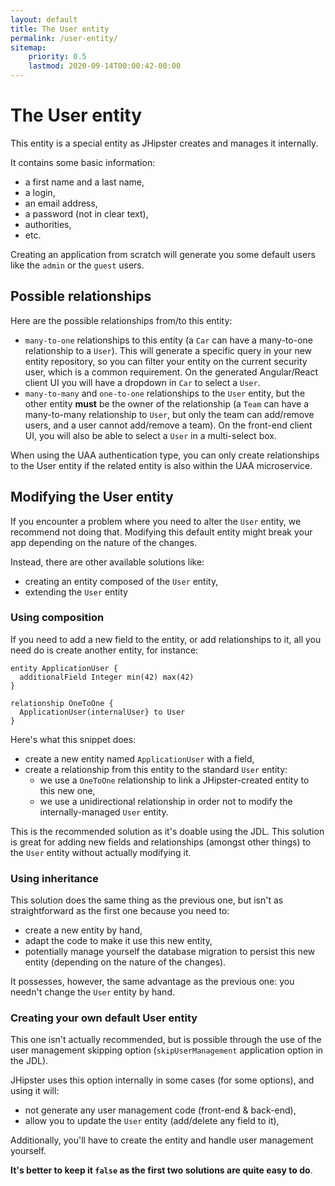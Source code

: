 ```yaml
---
layout: default
title: The User entity
permalink: /user-entity/
sitemap:
    priority: 0.5
    lastmod: 2020-09-14T00:00:42-00:00
---
```


# <i class="fa fa-user"></i> The User entity

This entity is a special entity as JHipster creates and manages it internally.

It contains some basic information:
  - a first name and a last name,
  - a login,
  - an email address,
  - a password (not in clear text),
  - authorities,
  - etc.

Creating an application from scratch will generate you some default users like the `admin` or the `guest` users.

## Possible relationships

Here are the possible relationships from/to this entity:
  - `many-to-one` relationships to this entity (a `Car` can have a many-to-one relationship to a `User`).
    This will generate a specific query in your new entity repository, so you can filter your entity on the current
    security user, which is a common requirement. On the generated Angular/React client UI you will have a dropdown in
    `Car` to select a `User`.
  - `many-to-many` and `one-to-one` relationships to the `User` entity, but the other entity __must__ be the owner
    of the relationship (a `Team` can have a many-to-many relationship to `User`, but only the team can add/remove users,
    and a user cannot add/remove a team). On the front-end client UI, you will also be able to select a `User` in
    a multi-select box.

When using the UAA authentication type, you can only create relationships to the User entity if the related entity is
also within the UAA microservice.

## Modifying the User entity

If you encounter a problem where you need to alter the `User` entity, we recommend not doing that.
Modifying this default entity might break your app depending on the nature of the changes.

Instead, there are other available solutions like:
  - creating an entity composed of the `User` entity,
  - extending the `User` entity

### Using composition

If you need to add a new field to the entity, or add relationships to it, 
all you need do is create another entity, for instance:

```jdl
entity ApplicationUser {
  additionalField Integer min(42) max(42)
}

relationship OneToOne {
  ApplicationUser(internalUser} to User
}
```

Here's what this snippet does:
  - create a new entity named `ApplicationUser` with a field,
  - create a relationship from this entity to the standard `User` entity:
    - we use a `OneToOne` relationship to link a JHipster-created entity to this new one,
    - we use a unidirectional relationship in order not to modify the internally-managed `User` entity. 

This is the recommended solution as it's doable using the JDL.
This solution is great for adding new fields and relationships (amongst other things) to the `User` entity
without actually modifying it.

### Using inheritance

This solution does the same thing as the previous one, but isn't as straightforward as the first one because you need to:
  - create a new entity by hand,
  - adapt the code to make it use this new entity,
  - potentially manage yourself the database migration to persist this new entity (depending on the nature of the changes).

It possesses, however, the same advantage as the previous one: you needn't change the `User` entity by hand.

### Creating your own default User entity

This one isn't actually recommended, but is possible through the use of the user management skipping option
(`skipUserManagement` application option in the JDL).

JHipster uses this option internally in some cases (for some options), and using it will:
  - not generate any user management code (front-end & back-end),
  - allow you to update the `User` entity (add/delete any field to it),

Additionally, you'll have to create the entity and handle user management yourself.

**It's better to keep it `false` as the first two solutions are quite easy to do**.
